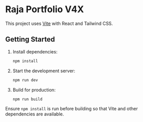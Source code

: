 # Raja Portfolio V4X

This project uses [Vite](https://vitejs.dev/) with React and Tailwind CSS.

## Getting Started

1. Install dependencies:
   ```sh
   npm install
   ```
2. Start the development server:
   ```sh
   npm run dev
   ```
3. Build for production:
   ```sh
   npm run build
   ```

Ensure `npm install` is run before building so that Vite and other dependencies are available.

